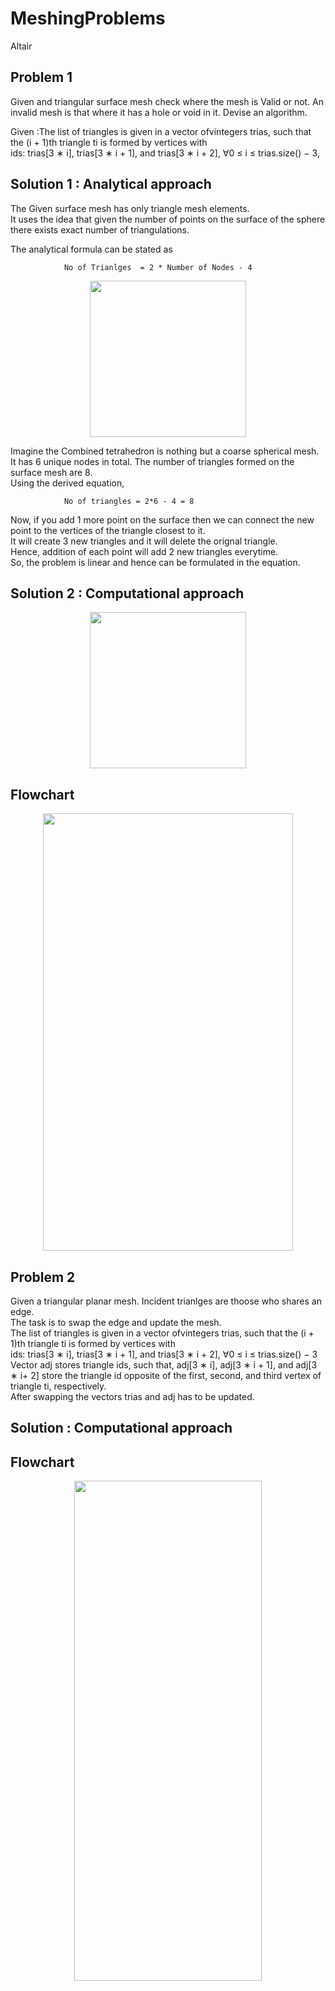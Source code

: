 # MeshingProblems
Altair

## Problem 1
  Given and triangular surface mesh check where the mesh is Valid or not. An invalid mesh is that where it has a hole or void in it.
  Devise an algorithm.
  
  Given :The list of triangles is given in a vector ofvintegers trias, such that the (i + 1)th triangle ti is formed by vertices with  
  ids: trias[3 ∗ i], trias[3 ∗ i + 1], and trias[3 ∗ i + 2], ∀0 ≤ i ≤ trias.size() − 3,
                                  
## Solution 1 : Analytical approach
The Given surface mesh has only triangle mesh elements.  
It uses the idea that given the number of points on the surface of the sphere there exists exact number of triangulations.   

The analytical formula can be stated as  

                No of Trianlges  = 2 * Number of Nodes - 4
<p align="center">
    <img width="250" height="250" src="https://user-images.githubusercontent.com/29740347/117611194-0e845700-b131-11eb-97c7-1fc8e5c3db6c.png">
</p>

Imagine the Combined tetrahedron is nothing but a coarse spherical mesh.  
It has 6 unique nodes in total. The number of triangles formed on the surface mesh are 8.  
Using the derived equation,  

                No of triangles = 2*6 - 4 = 8  
Now, if you add 1 more point on the surface then we can connect the new point to the vertices of the triangle closest to it.  
It will create 3 new triangles and it will delete the orignal triangle.  
Hence, addition of each point will add 2 new triangles everytime.  
So, the problem is linear and hence can be formulated in the equation.  

## Solution 2 : Computational approach  

<p align="center">
  <img width="250" height="250" src="https://user-images.githubusercontent.com/29740347/117613657-37a6e680-b135-11eb-9144-ad707b753c8e.PNG">
</p>

## Flowchart  
<p align="center">
   <img width="400" height="700" src="https://user-images.githubusercontent.com/29740347/117618918-9d4aa100-b13c-11eb-9124-7849498f0ace.png">
</p>

## Problem 2  
Given a triangular planar mesh. Incident trianlges are thoose who shares an edge.  
The task is to swap the edge and update the mesh.   
The list of triangles is given in a vector ofvintegers trias, such that the (i + 1)th triangle ti is formed by vertices with  
ids: trias[3 ∗ i], trias[3 ∗ i + 1], and trias[3 ∗ i + 2], ∀0 ≤ i ≤ trias.size() − 3  
Vector adj stores triangle ids, such that, adj[3 ∗ i], adj[3 ∗ i + 1], and adj[3 ∗ i+ 2] store the triangle id opposite of the first, second, and third vertex of triangle ti, respectively.  
After swapping the vectors trias and adj has to be updated.  

## Solution : Computational approach  

## Flowchart  
<p align="center">
   <img width="300" height="800" src="https://user-images.githubusercontent.com/29740347/117623042-4e533a80-b141-11eb-8788-eda1d70ee4ed.png">
</p>

